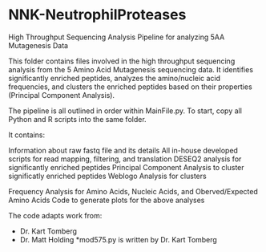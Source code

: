 # NNK-NeutrophilProteases
High Throughput Sequencing Analysis Pipeline for analyzing 5AA Mutagenesis Data


This folder contains files involved in the high throughput sequencing analysis from the 5 Amino Acid Mutagenesis sequencing data. It identifies significantly enriched peptides, analyzes the amino/nucleic acid frequencies, and clusters the enriched peptides based on their properties (Principal Component Analysis).

The pipeline is all outlined in order within MainFile.py. To start, copy all Python and R scripts into the same folder. 

It contains:

Information about raw fastq file and its details
All in-house developed scripts for read mapping, filtering, and translation
DESEQ2 analysis for significantly enriched peptides
Principal Component Analysis to cluster significatly enriched peptides
Weblogo Analysis for clusters

Frequency Analysis for Amino Acids, Nucleic Acids, and Oberved/Expected Amino Acids
Code to generate plots for the above analyses

The code adapts work from:
- Dr. Kart Tomberg
- Dr. Matt Holding
*mod575.py is written by Dr. Kart Tomberg
